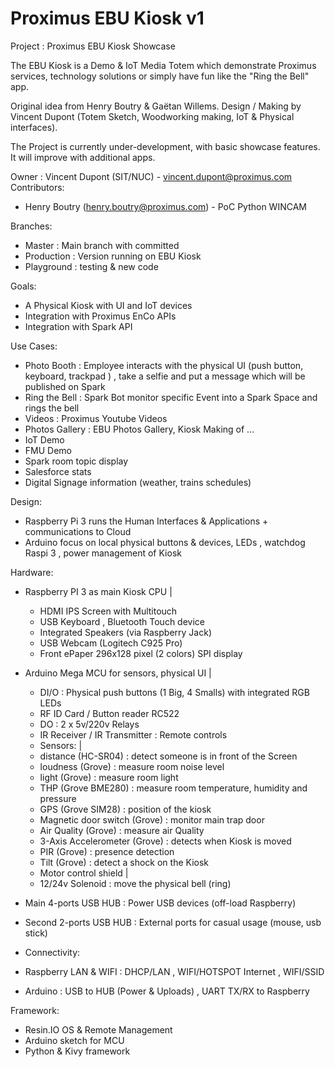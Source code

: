 # Proximus EBU Kiosk v1

Project : Proximus EBU Kiosk Showcase

The EBU Kiosk is a Demo & IoT Media Totem which demonstrate Proximus services, technology solutions or simply have fun like the "Ring the Bell" app.

Original idea from Henry Boutry & Gaëtan Willems.
Design / Making by Vincent Dupont (Totem Sketch, Woodworking making, IoT & Physical interfaces).

The Project is currently under-development, with basic showcase features.  It will improve with additional apps.


Owner : Vincent Dupont (SIT/NUC) - vincent.dupont@proximus.com
Contributors:
  - Henry Boutry (henry.boutry@proximus.com) - PoC Python WINCAM

Branches:
  - Master : Main branch with committed
  - Production : Version running on EBU Kiosk
  - Playground : testing & new code

Goals:
 - A Physical Kiosk with UI and IoT devices
 - Integration with Proximus EnCo APIs
 - Integration with Spark API

Use Cases:
 - Photo Booth : Employee interacts with the physical UI (push button, keyboard, trackpad ) , take a selfie and put a message which will be published on Spark
 - Ring the Bell : Spark Bot monitor specific Event into a Spark Space and rings the bell
 - Videos : Proximus Youtube Videos
 - Photos Gallery : EBU Photos Gallery, Kiosk Making of ...
 - IoT Demo
 - FMU Demo
 - Spark room topic display
 - Salesforce stats
 - Digital Signage information (weather, trains schedules)

 Design:
 - Raspberry Pi 3 runs the Human Interfaces & Applications + communications to Cloud
 - Arduino focus on local physical buttons & devices, LEDs , watchdog Raspi 3 , power management of Kiosk

 Hardware:
 - Raspberry PI 3 as main Kiosk CPU
   |
   - HDMI IPS Screen with Multitouch
   - USB Keyboard , Bluetooth Touch device
   - Integrated Speakers (via Raspberry Jack)
   - USB Webcam (Logitech C925 Pro)
   - Front ePaper 296x128 pixel (2 colors) SPI display


 - Arduino Mega MCU for sensors, physical UI
   |
   - DI/O : Physical push buttons (1 Big, 4 Smalls) with integrated RGB LEDs
   - RF ID Card / Button reader RC522
   - DO : 2 x 5v/220v Relays
   - IR Receiver / IR Transmitter : Remote controls
   - Sensors:
    |
    - distance (HC-SR04) : detect someone is in front of the Screen
    - loudness (Grove) : measure room noise level
    - light (Grove) : measure room light
    - THP (Grove BME280) : measure room temperature, humidity and pressure
    - GPS (Grove SIM28) : position of the kiosk
    - Magnetic door switch (Grove) : monitor main trap door
    - Air Quality (Grove) : measure air Quality
    - 3-Axis Accelerometer (Grove) : detects when Kiosk is moved
    - PIR (Grove) : presence detection
    - Tilt (Grove) : detect a shock on the Kiosk
   - Motor control shield
    |
    - 12/24v Solenoid : move the physical bell (ring)  

 - Main 4-ports USB HUB : Power USB devices (off-load Raspberry)
 - Second 2-ports USB HUB : External ports for casual usage (mouse, usb stick)

 - Connectivity:
  - Raspberry LAN & WIFI : DHCP/LAN , WIFI/HOTSPOT Internet , WIFI/SSID
  - Arduino : USB to HUB (Power & Uploads) , UART TX/RX to Raspberry


 Framework:
 - Resin.IO OS & Remote Management
 - Arduino sketch for MCU
 - Python & Kivy framework
